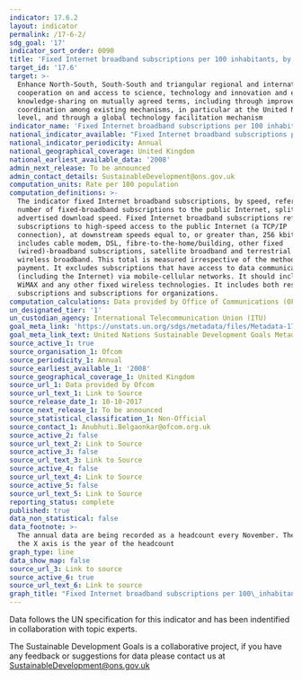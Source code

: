 ```yaml
---
indicator: 17.6.2
layout: indicator
permalink: /17-6-2/
sdg_goal: '17'
indicator_sort_order: 0090
title: 'Fixed Internet broadband subscriptions per 100 inhabitants, by speed'
target_id: '17.6'
target: >-
  Enhance North-South, South-South and triangular regional and international
  cooperation on and access to science, technology and innovation and enhance
  knowledge-sharing on mutually agreed terms, including through improved
  coordination among existing mechanisms, in particular at the United Nations
  level, and through a global technology facilitation mechanism
indicator_name: 'Fixed Internet broadband subscriptions per 100 inhabitants, by speed'
national_indicator_available: "Fixed Internet broadband subscriptions per 100\_inhabitants"
national_indicator_periodicity: Annual
national_geographical_coverage: United Kingdom
national_earliest_available_data: '2008'
admin_next_release: To be announced
admin_contact_details: SustainableDevelopment@ons.gov.uk
computation_units: Rate per 100 population
computation_definitions: >-
  The indicator fixed Internet broadband subscriptions, by speed, refers to the
  number of fixed-broadband subscriptions to the public Internet, split by
  advertised download speed. Fixed Internet broadband subscriptions refer to
  subscriptions to high-speed access to the public Internet (a TCP/IP
  connection), at downstream speeds equal to, or greater than, 256 kbit/s. This
  includes cable modem, DSL, fibre-to-the-home/building, other fixed
  (wired)-broadband subscriptions, satellite broadband and terrestrial fixed
  wireless broadband. This total is measured irrespective of the method of
  payment. It excludes subscriptions that have access to data communications
  (including the Internet) via mobile-cellular networks. It should include fixed
  WiMAX and any other fixed wireless technologies. It includes both residential
  subscriptions and subscriptions for organizations.
computation_calculations: Data provided by Office of Communications (OFCOM).
un_designated_tier: '1'
un_custodian_agency: International Telecommunication Union (ITU)
goal_meta_link: 'https://unstats.un.org/sdgs/metadata/files/Metadata-17-06-02.pdf '
goal_meta_link_text: United Nations Sustainable Development Goals Metadata (PDF 211 KB)
source_active_1: true
source_organisation_1: Ofcom
source_periodicity_1: Annual
source_earliest_available_1: '2008'
source_geographical_coverage_1: United Kingdom
source_url_1: Data provided by Ofcom
source_url_text_1: Link to Source
source_release_date_1: 10-10-2017
source_next_release_1: To be announced
source_statistical_classification_1: Non-Official
source_contact_1: Anubhuti.Belgaonkar@ofcom.org.uk
source_active_2: false
source_url_text_2: Link to Source
source_active_3: false
source_url_text_3: Link to Source
source_active_4: false
source_url_text_4: Link to Source
source_active_5: false
source_url_text_5: Link to Source
reporting_status: complete
published: true
data_non_statistical: false
data_footnote: >-
  The annual data are being recorded as a headcount every November. The date on
  the X axis is the year of the headcount
graph_type: line
data_show_map: false
source_url_3: Link to source
source_active_6: true
source_url_text_6: Link to source
graph_title: "Fixed Internet broadband subscriptions per 100\_inhabitants"
---
```

Data follows the UN specification for this indicator and has been indentified in collaboration with topic experts.
  
The Sustainable Development Goals is a collaborative project, if you have any feedback or suggestions for data please contact us at <SustainableDevelopment@ons.gov.uk>
